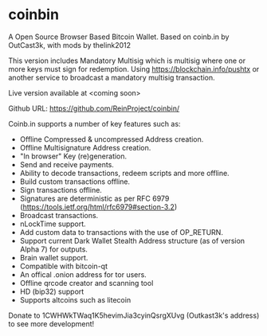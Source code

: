 coinbin
=======

A Open Source Browser Based Bitcoin Wallet. Based on coinb.in by OutCast3k, with mods by thelink2012

This version includes Mandatory Multisig which is multisig where one or more keys must sign for 
redemption. Using https://blockchain.info/pushtx or another service to broadcast a mandatory 
multisig transaction.

Live version available at \<coming soon\>

Github URL: https://github.com/ReinProject/coinbin/

Coinb.in supports a number of key features such as: 

- Offline Compressed & uncompressed Address creation.
- Offline Multisignature Address creation.
- "In browser" Key (re)generation. 
- Send and receive payments.
- Ability to decode transactions, redeem scripts and more offline.
- Build custom transactions offline.
- Sign transactions offline.
- Signatures are deterministic as per RFC 6979 (https://tools.ietf.org/html/rfc6979#section-3.2)
- Broadcast transactions.
- nLockTime support.
- Add custom data to transactions with the use of OP_RETURN.
- Support current Dark Wallet Stealth Address structure (as of version Alpha 7) for outputs.
- Brain wallet support.
- Compatible with bitcoin-qt
- An offical .onion address for tor users.
- Offline qrcode creator and scanning tool
- HD (bip32) support
- Supports altcoins such as litecoin

Donate to 1CWHWkTWaq1K5hevimJia3cyinQsrgXUvg (Outkast3k's address) to see more development!
